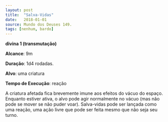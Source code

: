 ```yaml
---
layout: post
title:  "Salva-Vidas"
date:   2018-01-01
source: Mundo dos Deuses 149.
tags: [nenhum, bardo]
---
```


**divina 1 (transmutação)**

**Alcance**: 9m

**Duração**: 1d4 rodadas.

**Alvo**: uma criatura

**Tempo de Execução**: reação

A criatura afetada fica brevemente imune aos efeitos do vácuo do espaço. Enquanto estiver ativa, o alvo pode agir normalmente no vácuo (mas não pode se mover se não puder voar). Salva-vidas pode ser lançada como uma reação, uma ação livre que pode ser feita mesmo que não seja seu turno.
